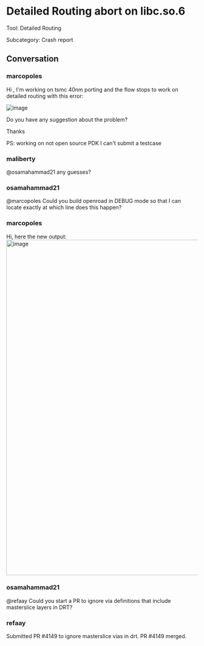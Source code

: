 # Detailed Routing abort on libc.so.6

Tool: Detailed Routing

Subcategory: Crash report

## Conversation

### marcopoles
Hi ,
I'm working on tsmc 40nm porting and the flow stops to work on detailed routing with this error:

![image](https://github.com/The-OpenROAD-Project/OpenROAD/assets/24896919/7c4d6959-f126-4b62-940f-2b3ec59e3d26)

Do you have any suggestion about the problem?

Thanks

PS: working on not open source PDK I can't submit a testcase

### maliberty
@osamahammad21 any guesses?


### osamahammad21
@marcopoles Could you build openroad in DEBUG mode so that I can locate exactly at which line does this happen?

### marcopoles
Hi, here the new output:
<img width="883" alt="image" src="https://github.com/The-OpenROAD-Project/OpenROAD/assets/24896919/bcd2041d-b033-47e4-a166-9304b0c63bfc">


### osamahammad21
@refaay Could you start a PR to ignore via definitions that include masterslice layers in DRT?

### refaay
Submitted PR #4149 to ignore masterslice vias in drt.
PR #4149 merged.

